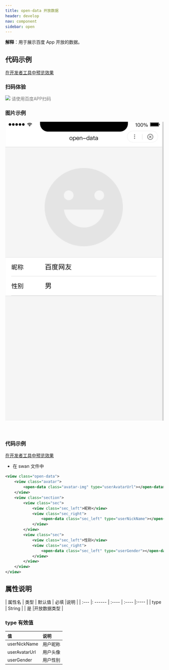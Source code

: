 ```yaml
---
title: open-data 开放数据
header: develop
nav: component
sidebar: open
---
```




**解释**：用于展示百度 App 开放的数据。


## 代码示例

<a href="swanide://fragment/635e4d803dc33b610fed97bd3d4c1f2e1576151824192" title="在开发者工具中预览效果" target="_self">在开发者工具中预览效果</a>

### 扫码体验

<div class='scan-code-container'>
    <img src="https://b.bdstatic.com/miniapp/assets/images/doc_demo/open-data.png" class="demo-qrcode-image" />
    <font color=#777 12px>请使用百度APP扫码</font>
</div>


###  图片示例 

<div class="m-doc-custom-examples">
    <div class="m-doc-custom-examples-correct">
        <img src="../../../img/component/open-data.png">
    </div>
    <div class="m-doc-custom-examples-correct">
        <img src="">
    </div>
    <div class="m-doc-custom-examples-correct">
        <img src="">
    </div>
</div>

###  代码示例 

<a href="swanide://fragment/e98cfa76e01e4b38ab712a7942c6b32b1565510599988" title="在开发者工具中预览效果" target="_self">在开发者工具中预览效果</a>

* 在 swan 文件中

```xml
<view class="open-data">
    <view class="avatar">
        <open-data class="avatar-img" type="userAvatarUrl"></open-data>
    </view>
    <view class="section">
        <view class="sec">
            <view class="sec_left">昵称</view>
            <view class="sec_right">
                <open-data class="sec_left" type="userNickName"></open-data>
            </view>
        </view>
        <view class="sec">
            <view class="sec_left">性别</view>
            <view class="sec_right">
                <open-data class="sec_left" type="userGender"></open-data>
            </view>
        </view>
    </view>
</view>
```


##  属性说明 


| 属性名 | 类型     | 默认值  | 必填 |说明              |
| :--- |: ------ | :---- | :---- |:---- |
| type | String | | 是 |开放数据类型 |

###  type 有效值 

| 值 | 说明 |
|:--- |:----- |
| userNickName | 用户昵称 |
| userAvatarUrl | 用户头像 |
| userGender | 用户性别 |


